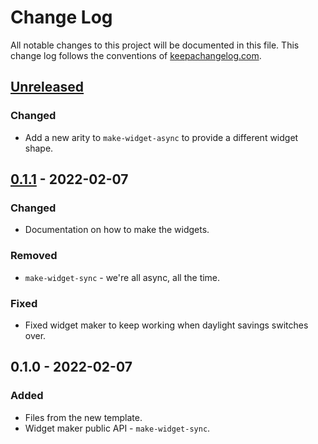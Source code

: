 # Change Log
All notable changes to this project will be documented in this file. This change log follows the conventions of [keepachangelog.com](http://keepachangelog.com/).

## [Unreleased]
### Changed
- Add a new arity to `make-widget-async` to provide a different widget shape.

## [0.1.1] - 2022-02-07
### Changed
- Documentation on how to make the widgets.

### Removed
- `make-widget-sync` - we're all async, all the time.

### Fixed
- Fixed widget maker to keep working when daylight savings switches over.

## 0.1.0 - 2022-02-07
### Added
- Files from the new template.
- Widget maker public API - `make-widget-sync`.

[Unreleased]: https://github.com/your-name/takehome/compare/0.1.1...HEAD
[0.1.1]: https://github.com/your-name/takehome/compare/0.1.0...0.1.1
